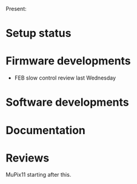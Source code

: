 Present: 

# Setup status #

# Firmware developments #
* FEB slow control review last Wednesday

# Software developments #


# Documentation #


# Reviews #

MuPix11 starting after this.